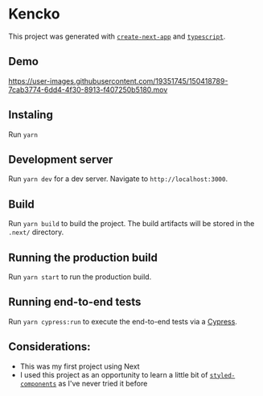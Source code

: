 # Kencko

This project was generated with [`create-next-app`](https://github.com/vercel/next.js/tree/canary/packages/create-next-app) and [`typescript`](https://www.typescriptlang.org/).

## Demo

https://user-images.githubusercontent.com/19351745/150418789-7cab3774-6dd4-4f30-8913-f407250b5180.mov

## Instaling

Run `yarn`

## Development server

Run `yarn dev` for a dev server. Navigate to `http://localhost:3000`.

## Build

Run `yarn build` to build the project. The build artifacts will be stored in the `.next/` directory.

## Running the production build

Run `yarn start` to run the production build.

## Running end-to-end tests

Run `yarn cypress:run` to execute the end-to-end tests via a [Cypress](https://www.cypress.io/).

## Considerations:

- This was my first project using Next
- I used this project as an opportunity to learn a little bit of [`styled-components`](https://styled-components.com/) as I've never tried it before
